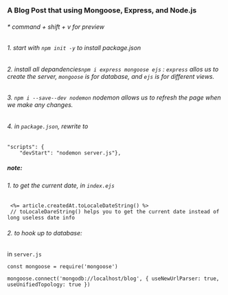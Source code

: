 ### A Blog Post that using Mongoose, Express, and Node.js

###### * command + shift + v for preview

###### 1. start with ```npm init -y``` to install package.json

###### 2. install all depandencies```npm i express mongoose ejs```  : ```express``` allos us to create the server, ```mongoose``` is for database, and ```ejs``` is for different views.

###### 3. ```npm i --save--dev nodemon``` nodemon allows us to refresh the page when we make any changes.

###### 4. in ```package.json```, rewrite to
```
"scripts": {
    "devStart": "nodemon server.js"},
```    
##### note: 

###### 1. to get the current date, in ```index.ejs``` 
```
 <%= article.createdAt.toLocaleDateString() %>
 // toLocaleDareString() helps you to get the current date instead of long useless date info
```
###### 2. to hook up to database:
 in ```server.js```
```
const mongoose = require('mongoose')

mongoose.connect('mongodb://localhost/blog', { useNewUrlParser: true, useUnifiedTopology: true })
```

